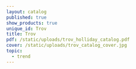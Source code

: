 ```yaml
---
layout: catalog
published: true
show_products: true
unique_id: Trov
title: Trov
pdf: /static/uploads/trov_holliday_catalog.pdf
cover: /static/uploads/trov_catalog_cover.jpg
topic:
  - trend
---
```


